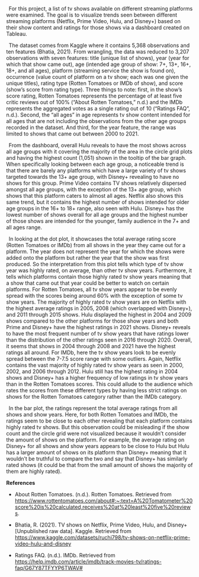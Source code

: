 &ensp;For this project,  a list of tv shows available on different streaming platforms were examined.  The goal is to visualize trends seen between different streaming platforms (Netflix, Prime Video, Hulu, and Disney+) based on their show content and ratings for those shows via a dashboard created on Tableau.
 
&ensp;The dataset comes from Kaggle where it contains 5,368 observations and ten features (Bhatia, 2021).  From wrangling, the data was reduced to 3,207 observations with seven features: title (unique list of shows), year (year for which that show came out), age (intended age group of show: 7+, 13+, 16+, 18+, and all ages), platform (streaming service the show is found on), occurrence (value count of platform on a tv show; each was one given the unique titles), rating type (Rotten Tomatoes or IMDb of show), and score (show’s score from rating type).  Three things to note: first, in the show’s score rating, Rotten Tomatoes represents the percentage of at least five critic reviews out of 100% (“About Rotten Tomatoes,” n.d.) and the IMDb represents the aggregated votes as a single rating out of 10 (“Ratings FAQ”, n.d.).  Second, the “all ages” in age represents tv show content intended for all ages that are not including the observations from the other age groups recorded in the dataset.  And third, for the year feature, the range was limited to shows that came out between 2000 to 2021.
 
&ensp;From the dashboard, overall Hulu reveals to have the most shows across all age groups with it covering the majority of the area in the circle grid plots and having the highest count (1,051) shown in the tooltip of the bar graph.  When specifically looking between each age group, a noticeable trend is that there are barely any platforms which have a large variety of tv shows targeted  towards the 13+ age group, with Disney+ revealing to have no shows for this group.  Prime Video contains TV shows relatively dispersed amongst all age groups, with the exception of the 13+ age group, which shows that this platform caters to almost all ages.  Netflix also shows this same trend, but it contains the highest number of shows intended for older age groups in the 16+ to 18+ range, also seen with Hulu.  Disney+ has the lowest number of shows overall for all age groups and the highest number of those shows are intended for the younger, family audience in the 7+ and all ages range.
            
&ensp;In looking at the dot plot, it showcases the total average rating score (Rotten Tomatoes or IMDb) from all shows in the year they came out for a platform.  The year does not represent the year for which the shows were added onto the platform but rather the year that the show was first produced.  So the interpretation from this plot tells which type of tv show year was highly rated, on average, than other tv show years. Furthermore, it tells which platforms contain those highly rated tv show years meaning that a show that came out that year could be better to watch on certain platforms.  For Rotten Tomatoes, all tv show years appear to be evenly spread with the scores being around 60% with the exception of some tv show years.  The majority of highly rated tv show years are on Netflix with the highest average ratings in 2005, 2008 (which overlapped with Disney+), and 2011 through 2015 shows.  Hulu displayed the highest in 2004 and 2009 shows compared to the other platforms for those show years and both Prime and Disney+ have the highest ratings in 2021 shows.  Disney+ reveals to have the most frequent number of tv show years that have ratings lower than the distribution of the other ratings seen in 2016 through 2020.  Overall, it seems that shows in 2004 through 2008 and 2021 have the highest ratings all around.  For IMDb, here the tv show years look to be evenly spread between the 7-7.5 score range with some outliers.  Again, Netflix contains the vast majority of highly rated tv show years as seen in 2000, 2002, and 2006 through 2012.  Hulu still has the highest rating in 2004 shows and Disney+ has a higher frequency of low ratings in tv show years than in the Rotten Tomatoes scores.  This could allude to the audience which rates the scores from these different types by having less strict ratings on shows for the Rotten Tomatoes category rather than the IMDb category.
 
&ensp;In the bar plot, the ratings represent the total average ratings from all shows and show years.  Here, for both Rotten Tomatoes and IMDb, the ratings seem to be close to each other revealing that each platform contains highly rated tv shows.  But this observation could be misleading if the show count and the circle grid were not visualized because it wouldn’t consider the amount of shows on the platform.  For example, the average rating on Disney+ for all shows and show years appears to be close to Hulu but Hulu has a larger amount of shows on its platform than Disney+ meaning that it wouldn’t be truthful to compare the two and say that Disney+ has similarly rated shows (it could be that from the small amount of shows the majority of them are highly rated).



**References**
 
* About Rotten Tomatoes. (n.d.). Rotten Tomatoes. Retrieved from
    https://www.rottentomatoes.com/about#:~:text=A%20Tomatometer%20score%20is%20calculated,receives%20at%20least%20five%20reviews.
 
* Bhatia, R. (2021). TV shows on Netflix, Prime Video, Hulu, and Disney+ [Unpublished raw data]. Kaggle. Retrieved from  https://www.kaggle.com/datasets/ruchi798/tv-shows-on-netflix-prime-video-hulu-and-disney
 
* Ratings FAQ. (n.d.). IMDb. Retrieved from https://help.imdb.com/article/imdb/track-movies-tv/ratings-faq/G67Y87TFYYP6TWAV#
